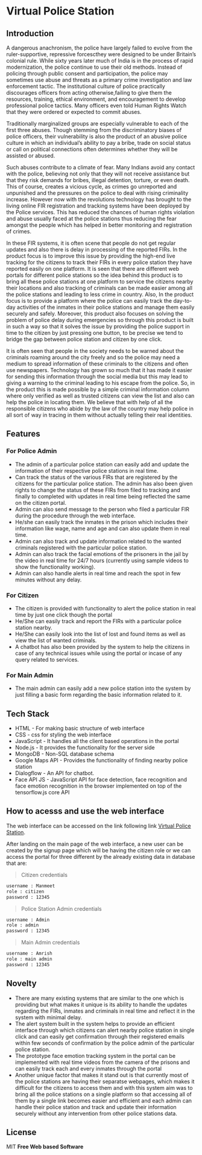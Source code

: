 # Virtual Police Station 

## Introduction

A dangerous anachronism, the police have largely failed to evolve from the ruler-supportive, repressive forcescthey were designed to be under Britain’s colonial rule. While sixty years later much of India is in the process of rapid modernization, the police continue to use their old methods. Instead of policing through public consent and participation, the police may sometimes use abuse and threats as a primary crime investigation and law enforcement tactic. The institutional culture of police practically discourages officers from acting otherwise,failing to give them the resources, training, ethical environment, and encouragement to develop professional police tactics. Many officers even told Human Rights Watch that they were ordered or expected to commit abuses.

Traditionally marginalized groups are especially vulnerable to each of the first three abuses. Though stemming from the discriminatory biases of police officers, their vulnerability is also the product of an abusive police culture in which an individual’s ability to pay a bribe, trade on social status or call on political connections often determines whether they will be assisted or abused.

Such abuses contribute to a climate of fear. Many Indians avoid any contact with the police, believing not only that they will not receive assistance but that they risk demands for bribes, illegal detention, torture, or even death. This of course, creates a vicious cycle, as crimes go unreported and unpunished and the pressures on the police to deal with rising criminality increase. However now with the revolutions technology has brought to the living online FIR registration and tracking systems have been deployed by the Police services. This has reduced the chances of human rights violation and abuse usually faced at the police stations thus reducing the fear amongst the people which has helped in better monitoring and registration of crimes.

In these FIR systems, it is often scene that people do not get regular updates and also there is delay in processing of the reported FIRs. In the product focus is to improve this issue by providing the high-end live tracking for the citizens to track their FIRs in every police station they have reported easily on one platform. It is seen that there are different web portals for different police stations so the idea behind this product is to bring all these police stations at one platform to service the citizens nearby their locations and also tracking of criminals can be made easier among all the police stations and leading to less crime in country. Also, In the product focus is to provide a platform where the police can easily track the day-to-day activities of the inmates in their police stations and manage them easily securely and safely. Moreover, this product also focuses on solving the problem of police delay during emergencies so through this product is built in such a way so that it solves the issue by providing the police support in time to the citizen by just pressing one button, to be precise we tend to bridge the gap between police station and citizen by one click.

It is often seen that people in the society needs to be warned about the criminals roaming around the city freely and so the police may need a medium to spread information of these criminals to the citizens and often use newspapers. Technology has grown so much that it has made it easier for sending this information through the social media but this may lead to giving a warning to the criminal leading to his escape from the police. So, in the product this is made possible by a simple criminal information column where only verified as well as trusted citizens can view the list and also can help the police in locating them. We believe that with help of all the responsible citizens who abide by the law of the country may help police in all sort of way in tracing in them without actually telling their real identities.

## Features
### For Police Admin
- The admin of a particular police station can easily add and update the information of their respective police stations in real time.
- Can track the status of the various FIRs that are registered by the citizens for the particular police station. The admin has also been given rights to change the status of these FIRs from filed to tracking and finally to completed with updates in real time being reflected the same on the citizen portal.
- Admin can also send message to the person who filed a particular FIR during the procedure through the web interface.
- He/she can easily track the inmates in the prison which includes their information like wage, name and age and can also update them in real time.
- Admin can also track and update information related to the wanted criminals registered with the particular police station.
- Admin can also track the facial emotions of the prisoners in the jail by the video in real time for 24/7 hours (currently using sample videos to show the functionality working).
- Admin can also handle alerts in real time and reach the spot in few minutes without any delay.

### For Citizen
- The citizen is provided with functionality to alert the police station in real time by just one click though the portal
- He/She can easily track and report the FIRs with a particular police station nearby.
- He/She can easily look into the list of lost and found items as well as view the list of wanted criminals.
- A chatbot has also been provided by the system to help the citizens in case of any technical issues while using the portal or incase of any query related to services.

### For Main Admin
- The main admin can easily add a new police station into the system by just filling a basic form regarding the basic information related to it.

## Tech Stack

- HTML - For making basic structure of web interface
- CSS - css for styling the web interface
- JavaScript - It handles all the client based operations in the portal
- Node.js - It provides the functionality for the server side
- MongoDB - Non-SQL database schema
- Google Maps API - Provides the functionality of finding nearby police station
- Dialogflow - An API for chatbot.
- Face API JS - JavaScript API for face detection, face recognition and face emotion recognition in the browser implemented on top of the tensorflow.js core API

## How to acesss and use the web interface

The web interface can be accessed on the link following link [Virtual Police Station](https://policestationservices.herokuapp.com/).

After landing on the main page of the web interface, a new user can be created by the signup page which will be having the citizen role or we can access the portal for three different by the already existing data in database that are:

> Citizen credentials

```sh
username : Manmeet
role : citizen
password : 12345
```
> Police Station Admin credentials

```sh
username : Admin
role : admin
password : 12345
```
> Main Admin credentials

```sh
username : Amrish
role : main admin
password : 12345
```

## Novelty

- There are many existing systems that are similar to the one which is providing but what makes it unique is its ability to handle the updates regarding the FIRs, inmates and criminals in real time and reflect it in the system with minimal delay.
- The alert system built in the system helps to provide an efficient interface through which citizens can alert nearby police station in single click and can easily get confirmation through their registered emails within few seconds of confirmation by the police admin of the particular police station.
- The prototype face emotion tracking system in the portal can be implemented with real time videos from the camera of the prisons and can easily track each and every inmates through the portal
- Another unique factor that makes it stand out is that currently most of the police stations are having their separatse webpages, which makes it difficult for the citizens to access them and with this system aim was to bring all the police stations on a single platform so that accessing all of them by a single link becomes easier and efficient and each admin can handle their police station and track and update their information securely without any intervention from other police stations data.

## License
MIT
**Free Web based Software**